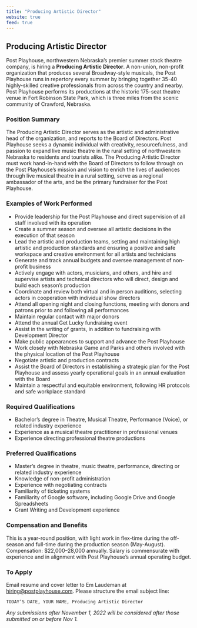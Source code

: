 ```yaml
---
title: "Producing Artistic Director"
website: true
feed: true
---
```


## Producing Artistic Director

Post Playhouse, northwestern Nebraska’s premier summer stock theatre company, is hiring a **Producing Artistic Director**. A non-union, non-profit organization that produces several Broadway-style musicals, the Post Playhouse runs in repertory every summer by bringing together 35-40 highly-skilled creative professionals from across the country and nearby. Post Playhouse performs its productions at the historic 175-seat theatre venue in Fort Robinson State Park, which is three miles from the scenic community of Crawford, Nebraska.

### Position Summary

The Producing Artistic Director serves as the artistic and administrative head of the organization, and reports to the Board of Directors. Post Playhouse seeks a dynamic individual with creativity, resourcefulness, and passion to expand live music theatre in the rural setting of northwestern Nebraska to residents and tourists alike. The Producing Artistic Director must work hand-in-hand with the Board of Directors to follow through on the Post Playhouse’s mission and vision to enrich the lives of audiences through live musical theatre in a rural setting, serve as a regional ambassador of the arts, and be the primary fundraiser for the Post Playhouse.

### Examples of Work Performed

- Provide leadership for the Post Playhouse and direct supervision of all staff involved with its operation
- Create a summer season and oversee all artistic decisions in the execution of that season
- Lead the artistic and production teams, setting and maintaining high artistic and production standards and ensuring a positive and safe workspace and creative environment for all artists and technicians
- Generate and track annual budgets and oversee management of non-profit business
- Actively engage with actors, musicians, and others, and hire and supervise artists and technical directors who will direct, design and build each season’s production
- Coordinate and review both virtual and in person auditions, selecting actors in cooperation with individual show directors
- Attend all opening night and closing functions, meeting with donors and patrons prior to and following all performances
- Maintain regular contact with major donors
- Attend the annual Get Lucky fundraising event
- Assist in the writing of grants, in addition to fundraising with Development Director
- Make public appearances to support and advance the Post Playhouse
- Work closely with Nebraska Game and Parks and others involved with the physical location of the Post Playhouse
- Negotiate artistic and production contracts
- Assist the Board of Directors in establishing a strategic plan for the Post Playhouse and assess yearly operational goals in an annual evaluation with the Board
- Maintain a respectful and equitable environment, following HR protocols and safe workplace standard

### Required Qualifications

- Bachelor’s degree in Theatre, Musical Theatre, Performance (Voice), or related industry experience
- Experience as a musical theatre practitioner in professional venues
- Experience directing professional theatre productions

### Preferred Qualifications

- Master’s degree in theatre, music theatre, performance, directing or related industry experience
- Knowledge of non-profit administration
- Experience with negotiating contracts
- Familiarity of ticketing systems
- Familiarity of Google software, including Google Drive and Google Spreadsheets
- Grant Writing and Development experience

### Compensation and Benefits

This is a year-round position, with light work in flex-time during the off-season and full-time during the production season (May-August).
Compensation: $22,000–28,000 annually. Salary is commensurate with experience and in alignment with Post Playhouse’s annual operating budget.

### To Apply

Email resume and cover letter to Em Laudeman at hiring@postplayhouse.com. Please structure the email subject line:

```
TODAY’S DATE, YOUR NAME, Producing Artistic Director
```

_Any submissions after November 1, 2022 will be considered after those submitted on or before Nov 1._
